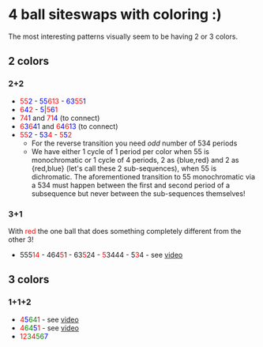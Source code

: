 # 4 ball siteswaps with coloring :)

The most interesting patterns visually seem to be having 2 or 3 colors.

## 2 colors

### 2+2

- <span style="color:red">55</span><span style="color:blue">2</span> - <span style="color:blue">55</span><span style="color:red">613</span> - <span style="color:blue">63</span><span style="color:red">55</span><span style="color:blue">1</span>
- <span style="color:red">6</span><span style="color:blue">4</span><span style="color:red">2</span> - <span style="color:blue">5</span>|<span style="color:red">5</span><span style="color:blue">6<span><span style="color:red">1
- <span style="color:red">74</span><span style="color:blue">1</span> and <span style="color:red">71</span><span style="color:blue">4</span> (to connect)
- <span style="color:red">6</span><span style="color:blue">3</span><span style="color:red">6</span><span style="color:blue">41</span> and <span style="color:red">6</span><span style="color:blue">4</span><span style="color:red">6</span><span style="color:blue">13</span> (to connect)
- <span style="color:red">55</span><span style="color:blue">2</span> - <span style="color:blue">53</span><span style="color:red">4</span> - <span style="color:red">5</span><span style="color:blue">5</span><span style="color:red">2</span>
  - For the reverse transition you need *odd* number of 534 periods
  - We have either 1 cycle of 1 period per color when 55 is monochromatic or 1 cycle of 4 periods, 2 as {blue,red} and 2 as {red,blue} (let's call these 2 sub-sequences), when 55 is dichromatic.
The aforementioned transition to 55 monochromatic via a 534 must happen between the first and second period of a subsequence but never between the sub-sequences themselves!

### 3+1

With <span style="color:red">red</span> the one ball that does something completely different from the other 3!

- 555<span style="color:red">14</span> - 464<span style="color:red">5</span>1 - 63<span style="color:red">5</span>24 - <span style="color:red">5</span>3444 - 5<span style="color:red">3</span>4 - see [video](https://www.instagram.com/p/CIrfEPyAulN/)

## 3 colors

### 1+1+2

- <span style="color:red">4</span><span style="color:blue">5</span><span style="color:green">64</span><span style="color:red">1</span> - see [video](https://www.instagram.com/p/CIHBr8Fg9b3/)
- <span style="color:red">4</span><span style="color:green">64</span><span style="color:blue">5</span><span style="color:red">1</span> - see [video](https://www.instagram.com/p/CJzkuglgpZG/)
- <span style="color:red">12</span><span style="color:green">3</span><span style="color:red">4</span><span style="color:green">56</span><span style="color:blue">7</span>

